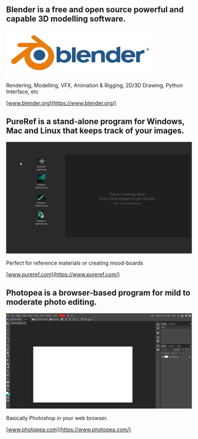 ## Blender is a free and open source powerful and capable 3D modelling software.
![Screenshot](blender.png)

Rendering, Modelling, VFX, Animation & Rigging, 2D/3D Drawing, Python Interface, etc

[www.blender.org](https://www.blender.org/)


## PureRef is a stand-alone program for Windows, Mac and Linux that keeps track of your images.
![Screenshot](pureref.gif)

Perfect for reference materials or creating mood-boards

[www.pureref.com](https://www.pureref.com/)

## Photopea is a browser-based program for mild to moderate photo editing.
![Screenshot](photopea.png)

Basically Photoshop in your web browser.

[www.photopea.com](https://www.photopea.com/)

